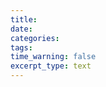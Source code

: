 ```yaml
---
title:
date:
categories:
tags:
time_warning: false
excerpt_type: text
---
```


<!-- more -->
